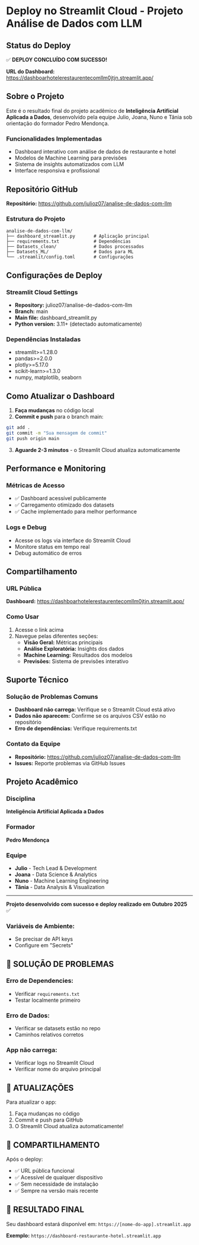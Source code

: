 # Deploy no Streamlit Cloud - Projeto Análise de Dados com LLM

## Status do Deploy
✅ **DEPLOY CONCLUÍDO COM SUCESSO!**

**URL do Dashboard:** https://dashboarhotelerestaurentecomllm0jtjn.streamlit.app/

## Sobre o Projeto

Este é o resultado final do projeto acadêmico de **Inteligência Artificial Aplicada a Dados**, desenvolvido pela equipe Julio, Joana, Nuno e Tânia sob orientação do formador Pedro Mendonça.

### Funcionalidades Implementadas
- Dashboard interativo com análise de dados de restaurante e hotel
- Modelos de Machine Learning para previsões
- Sistema de insights automatizados com LLM
- Interface responsiva e profissional

## Repositório GitHub

**Repositório:** https://github.com/julioz07/analise-de-dados-com-llm

### Estrutura do Projeto
```
analise-de-dados-com-llm/
├── dashboard_streamlit.py       # Aplicação principal
├── requirements.txt             # Dependências
├── Datasets_clean/              # Dados processados
├── Datasets_ML/                 # Dados para ML
└── .streamlit/config.toml       # Configurações
```

## Configurações de Deploy

### Streamlit Cloud Settings
- **Repository:** julioz07/analise-de-dados-com-llm
- **Branch:** main
- **Main file:** dashboard_streamlit.py
- **Python version:** 3.11+ (detectado automaticamente)

### Dependências Instaladas
- streamlit>=1.28.0
- pandas>=2.0.0
- plotly>=5.17.0
- scikit-learn>=1.3.0
- numpy, matplotlib, seaborn

## Como Atualizar o Dashboard

1. **Faça mudanças** no código local
2. **Commit e push** para o branch main:
```bash
git add .
git commit -m "Sua mensagem de commit"
git push origin main
```
3. **Aguarde 2-3 minutos** - o Streamlit Cloud atualiza automaticamente

## Performance e Monitoring

### Métricas de Acesso
- ✅ Dashboard acessível publicamente
- ✅ Carregamento otimizado dos datasets
- ✅ Cache implementado para melhor performance

### Logs e Debug
- Acesse os logs via interface do Streamlit Cloud
- Monitore status em tempo real
- Debug automático de erros

## Compartilhamento

### URL Pública
**Dashboard:** https://dashboarhotelerestaurentecomllm0jtjn.streamlit.app/

### Como Usar
1. Acesse o link acima
2. Navegue pelas diferentes seções:
   - **Visão Geral:** Métricas principais
   - **Análise Exploratória:** Insights dos dados
   - **Machine Learning:** Resultados dos modelos
   - **Previsões:** Sistema de previsões interativo

## Suporte Técnico

### Solução de Problemas Comuns
- **Dashboard não carrega:** Verifique se o Streamlit Cloud está ativo
- **Dados não aparecem:** Confirme se os arquivos CSV estão no repositório
- **Erro de dependências:** Verifique requirements.txt

### Contato da Equipe
- **Repositório:** https://github.com/julioz07/analise-de-dados-com-llm
- **Issues:** Reporte problemas via GitHub Issues

## Projeto Acadêmico

### Disciplina
**Inteligência Artificial Aplicada a Dados**

### Formador
**Pedro Mendonça**

### Equipe
- **Julio** - Tech Lead & Development
- **Joana** - Data Science & Analytics  
- **Nuno** - Machine Learning Engineering
- **Tânia** - Data Analysis & Visualization

---

**Projeto desenvolvido com sucesso e deploy realizado em Outubro 2025** ✅

### Variáveis de Ambiente:
- Se precisar de API keys
- Configure em "Secrets"

## 🐛 SOLUÇÃO DE PROBLEMAS

### Erro de Dependencies:
- Verificar `requirements.txt`
- Testar localmente primeiro

### Erro de Dados:
- Verificar se datasets estão no repo
- Caminhos relativos corretos

### App não carrega:
- Verificar logs no Streamlit Cloud
- Verificar nome do arquivo principal

## 🔄 ATUALIZAÇÕES

Para atualizar o app:
1. Faça mudanças no código
2. Commit e push para GitHub
3. O Streamlit Cloud atualiza automaticamente!

## 📱 COMPARTILHAMENTO

Após o deploy:
- ✅ URL pública funcional
- ✅ Acessível de qualquer dispositivo
- ✅ Sem necessidade de instalação
- ✅ Sempre na versão mais recente

## 🎉 RESULTADO FINAL

Seu dashboard estará disponível em:
`https://[nome-do-app].streamlit.app`

**Exemplo:** `https://dashboard-restaurante-hotel.streamlit.app`
